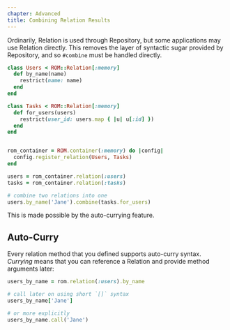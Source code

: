 ```yaml
---
chapter: Advanced
title: Combining Relation Results
---
```


Ordinarily, Relation is used through Repository, but some applications may use
Relation directly. This removes the layer of syntactic sugar provided by
Repository, and so `#combine` must be handled directly.

```ruby
class Users < ROM::Relation[:memory]
  def by_name(name)
    restrict(name: name)
  end
end

class Tasks < ROM::Relation[:memory]
  def for_users(users)
    restrict(user_id: users.map { |u| u[:id] })
  end
end


rom_container = ROM.container(:memory) do |config|
  config.register_relation(Users, Tasks)
end

users = rom_container.relation(:users)
tasks = rom_container.relation(:tasks)

# combine two relations into one
users.by_name('Jane').combine(tasks.for_users)
```

This is made possible by the auto-currying feature.

## Auto-Curry

Every relation method that you defined supports auto-curry syntax. *Currying*
means that you can reference a Relation and provide method arguments later:

```ruby
users_by_name = rom.relation(:users).by_name

# call later on using short `[]` syntax
users_by_name['Jane']

# or more explicitly
users_by_name.call('Jane')
```
